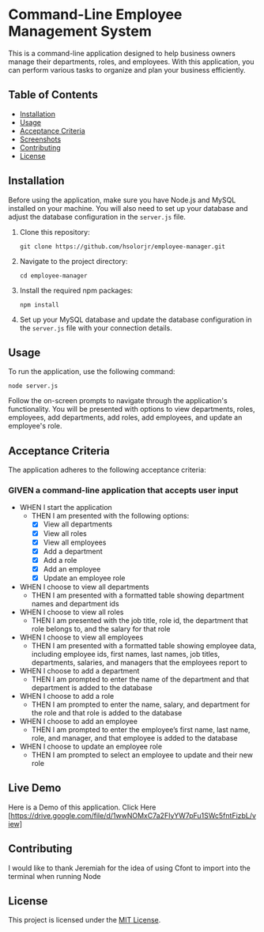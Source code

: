 # Command-Line Employee Management System

This is a command-line application designed to help business owners manage their departments, roles, and employees. With this application, you can perform various tasks to organize and plan your business efficiently.

## Table of Contents
- [Installation](#installation)
- [Usage](#usage)
- [Acceptance Criteria](#acceptance-criteria)
- [Screenshots](#screenshots)
- [Contributing](#contributing)
- [License](#license)

## Installation
Before using the application, make sure you have Node.js and MySQL installed on your machine. You will also need to set up your database and adjust the database configuration in the `server.js` file.

1. Clone this repository:
   ```
   git clone https://github.com/hsolorjr/employee-manager.git
   ```

2. Navigate to the project directory:
   ```
   cd employee-manager
   ```

3. Install the required npm packages:
   ```
   npm install
   ```

4. Set up your MySQL database and update the database configuration in the `server.js` file with your connection details.

## Usage
To run the application, use the following command:
```
node server.js
```

Follow the on-screen prompts to navigate through the application's functionality. You will be presented with options to view departments, roles, employees, add departments, add roles, add employees, and update an employee's role.

## Acceptance Criteria
The application adheres to the following acceptance criteria:

### GIVEN a command-line application that accepts user input
- WHEN I start the application
  - THEN I am presented with the following options:
    - [x] View all departments
    - [x] View all roles
    - [x] View all employees
    - [x] Add a department
    - [x] Add a role
    - [x] Add an employee
    - [x] Update an employee role
- WHEN I choose to view all departments
  - THEN I am presented with a formatted table showing department names and department ids
- WHEN I choose to view all roles
  - THEN I am presented with the job title, role id, the department that role belongs to, and the salary for that role
- WHEN I choose to view all employees
  - THEN I am presented with a formatted table showing employee data, including employee ids, first names, last names, job titles, departments, salaries, and managers that the employees report to
- WHEN I choose to add a department
  - THEN I am prompted to enter the name of the department and that department is added to the database
- WHEN I choose to add a role
  - THEN I am prompted to enter the name, salary, and department for the role and that role is added to the database
- WHEN I choose to add an employee
  - THEN I am prompted to enter the employee’s first name, last name, role, and manager, and that employee is added to the database
- WHEN I choose to update an employee role
  - THEN I am prompted to select an employee to update and their new role

## Live Demo
Here is a Demo of this application. Click Here [https://drive.google.com/file/d/1wwNOMxC7a2FIyYW7pFu1SWc5fntFizbL/view]

## Contributing
I would like to thank Jeremiah for the idea of using Cfont to import into the terminal when running Node

## License
This project is licensed under the [MIT License](LICENSE).
